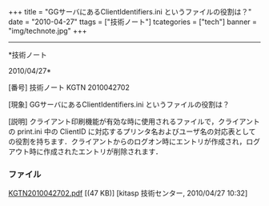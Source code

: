 ﻿+++
title = "GGサーバにあるClientIdentifiers.ini というファイルの役割は？"
date = "2010-04-27"
ttags = ["技術ノート"]
tcategories = ["tech"]
banner = "img/technote.jpg"
+++

-----------------------------------------------------------------------------------------------------------------------------

*技術ノート

2010/04/27*


[番号]
技術ノート KGTN 2010042702

[現象]
GGサーバにあるClientIdentifiers.ini というファイルの役割は？

[説明]
クライアント印刷機能が有効な時に使用されるファイルで，クライアントの
print.ini 中の ClientID
に対応するプリンタ名およびユーザ名の対応表としての役割を持ちます．クライアントからのログオン時にエントリが作成され，ログアウト時に作成されたエントリが削除されます．


### ファイル

 
 


[KGTN2010042702.pdf](http://techreport.kitasp.net/attachments/download/157/KGTN2010042702.pdf)
 [(47 KB)] [kitasp 技術センター, 2010/04/27
10:32]


 


 

